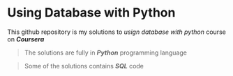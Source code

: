 # Using Database with Python
This github repository is my solutions to _usign database with python_ course on **_Coursera_**
> The solutions are fully in **_Python_** programming language

> Some of the solutions contains **_SQL_** code


